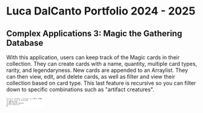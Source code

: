 # Luca DalCanto Portfolio 2024 - 2025

## Complex Applications 3: Magic the Gathering Database
With this application, users can keep track of the Magic cards in their collection. They can create cards with a name, quantity, multiple card types, rarity, and legendaryness. New cards are appended to an Arraylist. They can then view, edit, and delete cards, as well as filter and view their collection based on card type. This last feature is recursive so you can filter down to specific combinations such as "artifact creatures".

<img src="https://github.com/Luca-Skyline/B8_Adv_Programming_Portfolio/blob/3146ce35242ca16c83ee130689297760dfc3f6a9/images/MTGD_Home.png" width=100>
